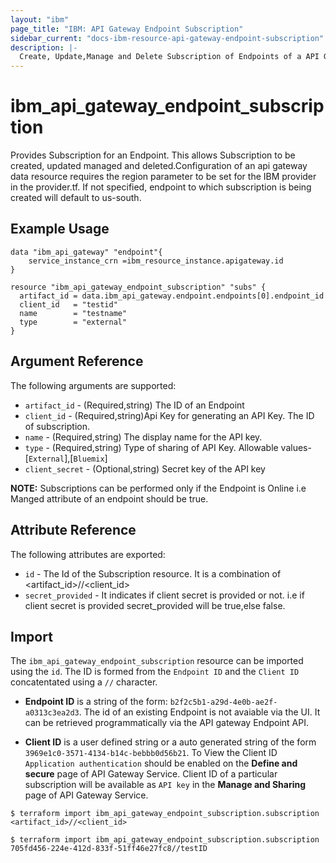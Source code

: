 ```yaml
---
layout: "ibm"
page_title: "IBM: API Gateway Endpoint Subscription"
sidebar_current: "docs-ibm-resource-api-gateway-endpoint-subscription"
description: |-
  Create, Update,Manage and Delete Subscription of Endpoints of a API Gateway Service Instance.
---
```


# ibm\_api_gateway_endpoint_subscription

Provides Subscription for an Endpoint. This allows Subscription to be created, updated managed and deleted.Configuration of an api gateway data resource requires the region parameter to be set for the IBM provider in the provider.tf.  If not specified, endpoint to which subscription is being created will default to us-south. 

## Example Usage

```hcl
data "ibm_api_gateway" "endpoint"{
    service_instance_crn =ibm_resource_instance.apigateway.id
}

resource "ibm_api_gateway_endpoint_subscription" "subs" {
  artifact_id = data.ibm_api_gateway.endpoint.endpoints[0].endpoint_id
  client_id   = "testid"
  name        = "testname"
  type        = "external"
}
```

## Argument Reference

The following arguments are supported:

* `artifact_id` - (Required,string) The ID of an Endpoint
* `client_id` - (Required,string)Api Key for generating an API Key. The ID of subscription.
* `name` - (Required,string) The display name for the API key.
* `type` - (Required,string) Type of sharing of API Key. Allowable values-[`External`],[`Bluemix`]
* `client_secret` - (Optional,string) Secret key of the API key

**NOTE:** Subscriptions can be performed only if the Endpoint is Online i.e Manged attribute of an endpoint should be true.

## Attribute Reference

The following attributes are exported:

* `id` - The Id of the Subscription resource. It is a combination of <artifact_id>//<client_id>
* `secret_provided` - It indicates if client secret is provided or not. i.e if client secret is provided secret_provided will be true,else false.

## Import

The `ibm_api_gateway_endpoint_subscription` resource can be imported using the `id`. The ID is formed from the `Endpoint ID` and the `Client ID` concatentated using a `//` character.  

* **Endpoint ID** is a string of the form: `b2f2c5b1-a29d-4e0b-ae2f-a0313c3ea2d3`. The id of an existing Endpoint is not avaiable via the UI. It can be retrieved programmatically via the API gateway Endpoint API.

* **Client ID** is a user defined string or a auto generated string of the form `3969e1c0-3571-4134-b14c-bebbb0d56b21`. To View the Client ID `Application authentication` should be enabled on the **Define and secure** page of API Gateway Service. Client ID of a particular subscription will be available as `API key` in the **Manage and Sharing** page of API Gateway Service.

```
$ terraform import ibm_api_gateway_endpoint_subscription.subscription <artifact_id>//<client_id>

$ terraform import ibm_api_gateway_endpoint_subscription.subscription 705fd456-224e-412d-833f-51ff46e27fc8//testID